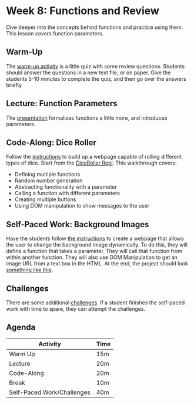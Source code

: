 # Week 8: Functions and Review
Dive deeper into the concepts behind functions and practice using them. This lesson covers function parameters.

## Warm-Up
The [warm-up activity](WarmUp.md) is a little quiz with some review questions. Students should answer the questions in a new text file, or on paper. Give the students 5-10 minutes to complete the quiz, and then go over the answers briefly.

## Lecture: Function Parameters
The [presentation](FunctionParameters.pptx) formalizes functions a little more, and introduces parameters.

## Code-Along: Dice Roller
Follow the [instructions](DiceRollerCodeAlong.md) to build up a webpage capable of rolling different types of dice. Start from the [DiceRoller Repl](https://replit.com/@HylandOutreach/DiceRollerStart). This walkthrough covers:

- Defining multiple functions
- Random number generation
- Abstracting functionality with a parameter
- Calling a function with different parameters
- Creating multiple buttons
- Using DOM manipulation to show messages to the user

## Self-Paced Work: Background Images
Have the students follow [the instructions](SelfPacedWork.md) to create a webpage that allows the user to change the background image dynamically. To do this, they will define a function that takes a parameter. They will call that function from within another function. They will also use DOM Manipulation to get an image URL from a text box in the HTML. At the end, the project should look [something like this](https://replit.com/@HylandOutreach/BackgroundChangerComplete).

## Challenges
There are some additional [challenges](Challenges.md). If a student finishes the self-paced work with time to spare, they can attempt the challenges.
 
 ## Agenda

| Activity | Time |
|-|-|
| Warm Up | 15m |
| Lecture | 20m |
| Code-Along | 20m |
| Break | 10m |
| Self-Paced Work/Challenges | 40m |
